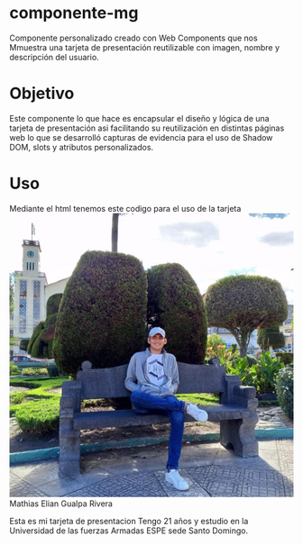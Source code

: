 # componente-mg
Componente personalizado creado con Web Components que nos Mmuestra una tarjeta de presentación reutilizable con imagen, nombre y descripción del usuario.

# Objetivo

Este componente lo que hace es encapsular el diseño y lógica de una tarjeta de presentación asi facilitando su reutilización en distintas páginas web lo que se desarrolló capturas de evidencia para el uso de Shadow DOM, slots y atributos personalizados.

# Uso

Mediante el html tenemos este codigo para el uso de la tarjeta
<componente-mg tema="#dfdfdf" >
      <img slot="foto" src="perfil/perfil.png" alt="Foto de perfil">
      <span slot="nombre">Mathias Elian Gualpa Rivera</span>
      <p slot="descripcion">Esta es mi tarjeta de presentacion 
        Tengo 21 años y estudio en la Universidad de las fuerzas
        Armadas ESPE sede Santo Domingo.</p>
    </componente-mg>
